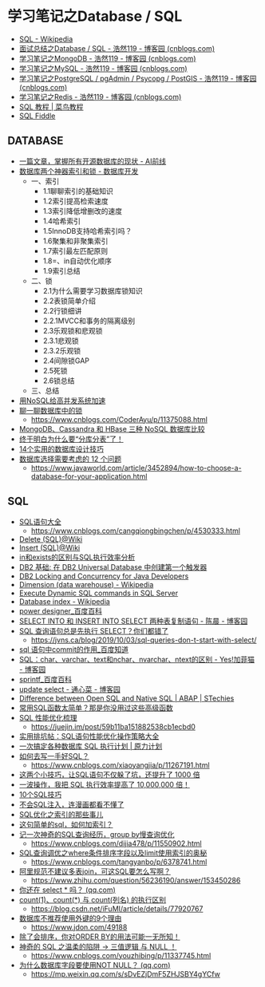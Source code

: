 # 学习笔记之Database / SQL

* [SQL - Wikipedia](https://en.wikipedia.org/wiki/SQL)
* [面试总结之Database / SQL - 浩然119 - 博客园 (cnblogs.com)](https://www.cnblogs.com/pegasus923/p/5559127.html)
* [学习笔记之MongoDB - 浩然119 - 博客园 (cnblogs.com)](https://www.cnblogs.com/pegasus923/p/11009073.html)
* [学习笔记之MySQL - 浩然119 - 博客园 (cnblogs.com)](https://www.cnblogs.com/pegasus923/p/5574924.html)
* [学习笔记之PostgreSQL / pgAdmin / Psycopg / PostGIS - 浩然119 - 博客园 (cnblogs.com)](https://www.cnblogs.com/pegasus923/p/8874852.html)
* [学习笔记之Redis - 浩然119 - 博客园 (cnblogs.com)](https://www.cnblogs.com/pegasus923/p/8649923.html)
* [SQL 教程 | 菜鸟教程](https://www.runoob.com/sql/sql-tutorial.html)
* [SQL Fiddle](http://www.sqlfiddle.com/)

## DATABASE

* [一篇文章，掌握所有开源数据库的现状 - AI前线](https://mp.weixin.qq.com/s?__biz=MzU1NDA4NjU2MA==&mid=2247486485&amp;idx=1&amp;sn=d874ff7d57fc8c7ea594c946811c0859&source=41#wechat_redirect)
* [数据库两个神器索引和锁 - 数据库开发](https://mp.weixin.qq.com/s/oIzMlR3i7kdRTc3Wvuskiw)
  * 一、索引
    * 1.1聊聊索引的基础知识
    * 1.2索引提高检索速度
    * 1.3索引降低增删改的速度
    * 1.4哈希索引
    * 1.5InnoDB支持哈希索引吗？
    * 1.6聚集和非聚集索引
    * 1.7索引最左匹配原则
    * 1.8=、in自动优化顺序
    * 1.9索引总结
  * 二、锁
    * 2.1为什么需要学习数据库锁知识
    * 2.2表锁简单介绍
    * 2.2行锁细讲
    * 2.2.1MVCC和事务的隔离级别
    * 2.3乐观锁和悲观锁
    * 2.3.1悲观锁
    * 2.3.2乐观锁
    * 2.4间隙锁GAP
    * 2.5死锁
    * 2.6锁总结
  * 三、总结
* [用NoSQL给高并发系统加速](https://mp.weixin.qq.com/s/_PrVqB5obElUY-jwHeKD3g)
* [聊一聊数据库中的锁](https://mp.weixin.qq.com/s/YRPbarXYL1XPRaTCBFtlyA)
  * https://www.cnblogs.com/CoderAyu/p/11375088.html
* [MongoDB、Cassandra 和 HBase 三种 NoSQL 数据库比较](https://mp.weixin.qq.com/s?__biz=MzI3NDA4OTk1OQ==&mid=2649902917&idx=2&sn=ff5551930552631a8fd0ef9c3b691023&chksm=f31fbdcdc46834db5aad6f8cb398ae077c5394a4aa1866b3c3d379bd0a269459f7d8b67a44fd&mpshare=1&scene=24&srcid=0909wT32FfQlx4cKzsf7wWFX&sharer_sharetime=1568010171762&sharer_shareid=5ed4a849fa42d9599a974fa8eb45e8fa&key=b1719993cc296ec459076060de913d620c4d611bfc8e6ece1dcab94d013eb335b099218abe49701a87aad489257fb559c7393d660715487c5e7f5321c3cd9f7108033b0fb032a860c43b3cf976c3cea1&ascene=14&uin=MTMzMzc3MjY4MQ%3D%3D&devicetype=Windows+10&version=62060833&lang=en&pass_ticket=tT3maEfznKd3xtVT4L8%2Bl%2B2KKdhrJZ3ERaWEoIpqIMB2I2ssKo%2BTfx0v80L7rMTL)
* [终于明白为什么要“分库分表”了！](https://mp.weixin.qq.com/s/tSgKZucNviMiTh3FHBFwZg)
* [14个实用的数据库设计技巧](https://mp.weixin.qq.com/s/QcQD8RiHZiWM18gLXClCRQ)
* [数据库选择需要考虑的 12 个问题](https://mp.weixin.qq.com/s/fO8IjYkDimkhNK4uXD-DcQ)
  * https://www.javaworld.com/article/3452894/how-to-choose-a-database-for-your-application.html

## SQL

* [SQL语句大全](https://mp.weixin.qq.com/s/fttYgSW6yd_TJPtuQm84pg)
  * https://www.cnblogs.com/cangqiongbingchen/p/4530333.html
* [Delete (SQL)@Wiki](http://en.wikipedia.org/wiki/Delete_%28SQL%29)
* [Insert (SQL)@Wiki](http://en.wikipedia.org/wiki/Insert_%28SQL%29)
* [in和exists的区别与SQL执行效率分析](http://www.cnblogs.com/diction/archive/2008/01/18/1043844.html)
* [DB2 基础: 在 DB2 Universal Database 中创建第一个触发器](https://www.ibm.com/developerworks/cn/data/library/techarticles/0308bhogal/0308bhogal.html)
* [DB2 Locking and Concurrency for Java Developers](https://www.mcpressonline.com/programming-other/java/db2-locking-and-concurrency-for-java-developers)
* [Dimension (data warehouse) - Wikipedia](https://en.wikipedia.org/wiki/Dimension_(data_warehouse)#Dimension_table)
* [Execute Dynamic SQL commands in SQL Server](https://www.mssqltips.com/sqlservertip/1160/execute-dynamic-sql-commands-in-sql-server/)
* [Database index - Wikipedia](https://en.wikipedia.org/wiki/Database_index#Bitmap_index)
* [power designer_百度百科](https://baike.baidu.com/item/power%20designer/2482290?fromtitle=PowerDesigner&fromid=5408320)
* [SELECT INTO 和 INSERT INTO SELECT 两种表复制语句 - 陈晨 - 博客园](http://www.cnblogs.com/freshman0216/archive/2008/08/15/1268316.html)
* [SQL 查询语句总是先执行 SELECT？你们都错了](https://mp.weixin.qq.com/s/esWOGmbsNNxED8OWooMBpg)
  * https://jvns.ca/blog/2019/10/03/sql-queries-don-t-start-with-select/
* [sql 语句中commit的作用_百度知道](https://zhidao.baidu.com/question/219723307.html)
* [SQL：char、varchar、text和nchar、nvarchar、ntext的区别 - Yes!加菲猫 - 博客园](http://www.cnblogs.com/TomToDo/archive/2008/05/27/1208496.html)
* [sprintf_百度百科](https://baike.baidu.com/item/sprintf?fr=aladdin)
* [update select - 通心菜 - 博客园](http://www.cnblogs.com/jcgh/archive/2010/10/19/1855446.html)
* [Difference between Open SQL and Native SQL | ABAP | STechies](https://www.stechies.com/what-is-difference-between-open-sql-native-sql/)
* [常用SQL函数太简单？那是你没用过这些高级函数](https://mp.weixin.qq.com/s/qUkTLNUh-a7ny4cJNp8s-w)
* [SQL 性能优化梳理](https://mp.weixin.qq.com/s/RSJ--Hq2eenZzG3HKPXwtw)
  * https://juejin.im/post/59b11ba151882538cb1ecbd0
* [实用排坑帖：SQL语句性能优化操作策略大全](https://mp.weixin.qq.com/s/1zloj8ibi0-AIFXjsLmzbg)
* [一次搞定各种数据库 SQL 执行计划 | 原力计划](https://mp.weixin.qq.com/s/bqeHciw8Jw8txvfmEdRcMw)
* [如何去写一手好SQL？](https://mp.weixin.qq.com/s/lheigcFtRIjDfqM37uNDFQ)
  * https://www.cnblogs.com/xiaoyangjia/p/11267191.html
* [这两个小技巧，让SQL语句不仅躲了坑，还提升了 1000 倍](https://mp.weixin.qq.com/s/4cfBY7--KYcf2sRs3tZRQw)
* [一波操作，我把 SQL 执行效率提高了 10,000,000 倍！](https://mp.weixin.qq.com/s/TaiSl7eNLcz7OrmO1okFxw)
* [10个SQL技巧](https://mp.weixin.qq.com/s/txbusDvTKwFZdX94kDp7VQ)
* [不会SQL注入，连漫画都看不懂了](https://mp.weixin.qq.com/s/qwp6dlHPeb-yRfUPncnieA)
* [SQL优化之索引的那些事儿](https://mp.weixin.qq.com/s/LUa7bAcoAqVkp1ngzfGLZg)
* [这句简单的sql，如何加索引？](https://mp.weixin.qq.com/s/LFe6Hq6_1_bNx0Hqhfi8-g)
* [记一次神奇的SQL查询经历，group by慢查询优化](https://mp.weixin.qq.com/s/PUNxYTK7l8pzKJvwVC2Btw)
  * https://www.cnblogs.com/dijia478/p/11550902.html
* [SQL查询调优之where条件排序字段以及limit使用索引的奥秘](https://mp.weixin.qq.com/s/b7qjl2toK8_LICVEF8zSRQ)
  * https://www.cnblogs.com/tangyanbo/p/6378741.html
* [阿里规范不建议多表join，可这SQL要怎么写啊？](https://mp.weixin.qq.com/s/dSG-AqgfYwbi40GqilrtyA)
  * https://www.zhihu.com/question/56236190/answer/153450286
* [你还在 select * 吗？ (qq.com)](https://mp.weixin.qq.com/s/i3cFuOuF6INzbQQFbce8Xw)
* [count(1)、count(*) 与 count(列名) 的执行区别](https://mp.weixin.qq.com/s/K0LlJ5QW0uw3w0ODqhoKTQ)
  * https://blog.csdn.net/iFuMI/article/details/77920767
* [数据库不推荐使用外键的9个理由](https://mp.weixin.qq.com/s/bxdBfAdV30EGEWkw7Q4vPA)
  * https://www.jdon.com/49188
* [除了会排序，你对ORDER BY的用法可能一无所知！](https://mp.weixin.qq.com/s/lvvGz7GSmiHN9t1-NdJ4vw)
* [神奇的 SQL 之温柔的陷阱 → 三值逻辑 与 NULL ！](https://mp.weixin.qq.com/s/xGNt0YgQ1g0GVYFLoiOe-w)
  * https://www.cnblogs.com/youzhibing/p/11337745.html
* [为什么数据库字段要使用NOT NULL？ (qq.com)](https://mp.weixin.qq.com/s/9SpKzBlfyYN0ht0xr9brtA)
  * https://mp.weixin.qq.com/s/sDvEZjDmF5ZHJSBY4gYCfw
